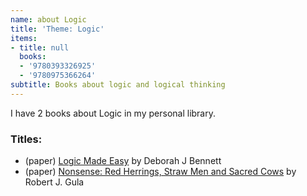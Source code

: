 ```yaml
---
name: about Logic
title: 'Theme: Logic'
items:
- title: null
  books:
  - '9780393326925'
  - '9780975366264'
subtitle: Books about logic and logical thinking
---
```

I have 2 books about Logic in my personal library.

### Titles:
- (paper) [Logic Made Easy](/books/info/9780393326925) by Deborah J Bennett
- (paper) [Nonsense: Red Herrings, Straw Men and Sacred Cows](/books/info/9780975366264) by Robert J. Gula
